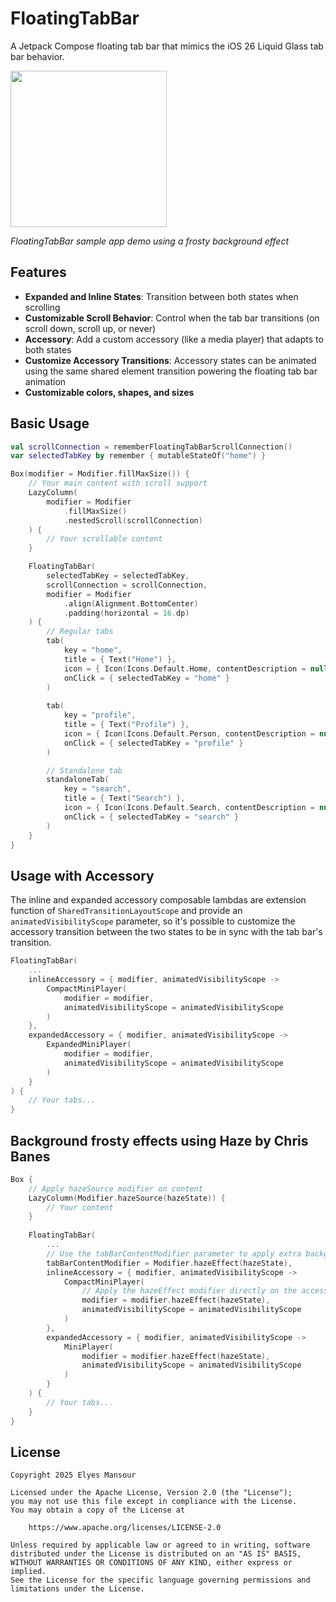 # FloatingTabBar

A Jetpack Compose floating tab bar that mimics the iOS 26 Liquid Glass tab bar behavior.

<img src="assets/demo.gif" width="250">

*FloatingTabBar sample app demo using a frosty background effect*

## Features

- **Expanded and Inline States**: Transition between both states when scrolling
- **Customizable Scroll Behavior**: Control when the tab bar transitions (on scroll down, scroll up, or never)
- **Accessory**: Add a custom accessory (like a media player) that adapts to both states
- **Customize Accessory Transitions**: Accessory states can be animated using the same shared element transition powering the floating tab bar animation
- **Customizable colors, shapes, and sizes**

## Basic Usage

```kotlin
val scrollConnection = rememberFloatingTabBarScrollConnection()
var selectedTabKey by remember { mutableStateOf("home") }

Box(modifier = Modifier.fillMaxSize()) {
    // Your main content with scroll support
    LazyColumn(
        modifier = Modifier
            .fillMaxSize()
            .nestedScroll(scrollConnection)
    ) {
        // Your scrollable content
    }

    FloatingTabBar(
        selectedTabKey = selectedTabKey,
        scrollConnection = scrollConnection,
        modifier = Modifier
            .align(Alignment.BottomCenter)
            .padding(horizontal = 16.dp)
    ) {
        // Regular tabs
        tab(
            key = "home",
            title = { Text("Home") },
            icon = { Icon(Icons.Default.Home, contentDescription = null) },
            onClick = { selectedTabKey = "home" }
        )
        
        tab(
            key = "profile",
            title = { Text("Profile") },
            icon = { Icon(Icons.Default.Person, contentDescription = null) },
            onClick = { selectedTabKey = "profile" }
        )

        // Standalone tab
        standaloneTab(
            key = "search",
            title = { Text("Search") },
            icon = { Icon(Icons.Default.Search, contentDescription = null) },
            onClick = { selectedTabKey = "search" }
        )
    }
}
```

## Usage with Accessory
The inline and expanded accessory composable lambdas are extension function of `SharedTransitionLayoutScope` and provide an `animatedVisibilityScope` parameter, so it's possible to customize the accessory transition between the two states to be in sync with the tab bar's transition.

```kotlin
FloatingTabBar(
    ...
    inlineAccessory = { modifier, animatedVisibilityScope ->
        CompactMiniPlayer(
            modifier = modifier,
            animatedVisibilityScope = animatedVisibilityScope
        )
    },
    expandedAccessory = { modifier, animatedVisibilityScope ->
        ExpandedMiniPlayer(
            modifier = modifier,
            animatedVisibilityScope = animatedVisibilityScope
        )
    }
) {
    // Your tabs...
}
```

## Background frosty effects using Haze by Chris Banes

```kotlin
Box {
    // Apply hazeSource modifier on content
    LazyColumn(Modifier.hazeSource(hazeState)) {
        // Your content
    }
    
    FloatingTabBar(
        ...
        // Use the tabBarContentModifier parameter to apply extra background effects
        tabBarContentModifier = Modifier.hazeEffect(hazeState),
        inlineAccessory = { modifier, animatedVisibilityScope ->
            CompactMiniPlayer(
                // Apply the hazeEffect modifier directly on the accessory composable
                modifier = modifier.hazeEffect(hazeState),
                animatedVisibilityScope = animatedVisibilityScope
            )
        },
        expandedAccessory = { modifier, animatedVisibilityScope ->
            MiniPlayer(
                modifier = modifier.hazeEffect(hazeState),
                animatedVisibilityScope = animatedVisibilityScope
            )
        }
    ) {
        // Your tabs...
    }
}
```

## License

```
Copyright 2025 Elyes Mansour
 
Licensed under the Apache License, Version 2.0 (the "License");
you may not use this file except in compliance with the License.
You may obtain a copy of the License at

    https://www.apache.org/licenses/LICENSE-2.0

Unless required by applicable law or agreed to in writing, software
distributed under the License is distributed on an "AS IS" BASIS,
WITHOUT WARRANTIES OR CONDITIONS OF ANY KIND, either express or implied.
See the License for the specific language governing permissions and
limitations under the License.
```
